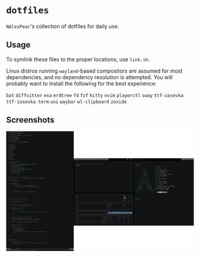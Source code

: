 # `dotfiles`

`NAlexPear`'s collection of dotfiles for daily use.

## Usage

To symlink these files to the proper locations, use `link.sh`.

Linux distros running `wayland`-based compositors are assumed for most dependencies, and no dependency resolution is attempted. You will probably want to install the following for the best experience:

`bat`
`diffsitter`
`exa`
`erdtree`
`fd`
`fzf`
`kitty`
`nvim`
`playerctl`
`sway`
`ttf-iosevka`
`ttf-iosevka-term`
`uni`
`waybar`
`wl-clipboard`
`zoxide`

## Screenshots

![terminals](./screenshots/desktop.png)

